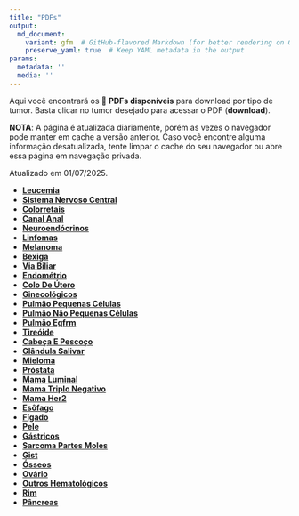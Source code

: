 ```yaml
---
title: "PDFs"
output: 
  md_document:
    variant: gfm  # GitHub-flavored Markdown (for better rendering on GitHub)
    preserve_yaml: true  # Keep YAML metadata in the output
params:
  metadata: ''
  media: ''
---
```


<script async src="https://scripts.simpleanalyticscdn.com/latest.js"></script>

Aqui você encontrará os 📝 **PDFs disponíveis** para download por tipo
de tumor. Basta clicar no tumor desejado para acessar o PDF
(**download**).

**NOTA**: A página é atualizada diariamente, porém as vezes o navegador
pode manter em cache a versão anterior. Caso você encontre alguma
informação desatualizada, tente limpar o cache do seu navegador ou abre
essa página em navegação privada.

Atualizado em 01/07/2025.

- [**Leucemia**](https://coeoralmeds-e768.restdb.io/media/68637240f63b8048001f57e8?download=true)
- [**Sistema Nervoso
  Central**](https://coeoralmeds-e768.restdb.io/media/68637242f63b8048001f57eb?download=true)
- [**Colorretais**](https://coeoralmeds-e768.restdb.io/media/68637245f63b8048001f57f0?download=true)
- [**Canal
  Anal**](https://coeoralmeds-e768.restdb.io/media/68637247f63b8048001f57f2?download=true)
- [**Neuroendócrinos**](https://coeoralmeds-e768.restdb.io/media/68637249f63b8048001f57f4?download=true)
- [**Linfomas**](https://coeoralmeds-e768.restdb.io/media/6863724af63b8048001f57f6?download=true)
- [**Melanoma**](https://coeoralmeds-e768.restdb.io/media/6863724cf63b8048001f57f8?download=true)
- [**Bexiga**](https://coeoralmeds-e768.restdb.io/media/6863724ef63b8048001f57f9?download=true)
- [**Via
  Biliar**](https://coeoralmeds-e768.restdb.io/media/6863724ff63b8048001f57fb?download=true)
- [**Endométrio**](https://coeoralmeds-e768.restdb.io/media/68637251f63b8048001f57fe?download=true)
- [**Colo De
  Útero**](https://coeoralmeds-e768.restdb.io/media/68637253f63b8048001f5800?download=true)
- [**Ginecológicos**](https://coeoralmeds-e768.restdb.io/media/68637254f63b8048001f5802?download=true)
- [**Pulmão Pequenas
  Células**](https://coeoralmeds-e768.restdb.io/media/68637256f63b8048001f5804?download=true)
- [**Pulmão Não Pequenas
  Células**](https://coeoralmeds-e768.restdb.io/media/68637258f63b8048001f580a?download=true)
- [**Pulmão
  Egfrm**](https://coeoralmeds-e768.restdb.io/media/6863725af63b8048001f580c?download=true)
- [**Tireóide**](https://coeoralmeds-e768.restdb.io/media/6863725df63b8048001f580f?download=true)
- [**Cabeça E
  Pescoço**](https://coeoralmeds-e768.restdb.io/media/6863725ff63b8048001f5811?download=true)
- [**Glândula
  Salivar**](https://coeoralmeds-e768.restdb.io/media/68637261f63b8048001f5814?download=true)
- [**Mieloma**](https://coeoralmeds-e768.restdb.io/media/68637262f63b8048001f5816?download=true)
- [**Próstata**](https://coeoralmeds-e768.restdb.io/media/68637264f63b8048001f5818?download=true)
- [**Mama
  Luminal**](https://coeoralmeds-e768.restdb.io/media/68637268f63b8048001f581c?download=true)
- [**Mama Triplo
  Negativo**](https://coeoralmeds-e768.restdb.io/media/6863726af63b8048001f581e?download=true)
- [**Mama
  Her2**](https://coeoralmeds-e768.restdb.io/media/6863726bf63b8048001f5820?download=true)
- [**Esôfago**](https://coeoralmeds-e768.restdb.io/media/6863726df63b8048001f5822?download=true)
- [**Fígado**](https://coeoralmeds-e768.restdb.io/media/6863726ff63b8048001f5824?download=true)
- [**Pele**](https://coeoralmeds-e768.restdb.io/media/68637271f63b8048001f5826?download=true)
- [**Gástricos**](https://coeoralmeds-e768.restdb.io/media/68637273f63b8048001f5828?download=true)
- [**Sarcoma Partes
  Moles**](https://coeoralmeds-e768.restdb.io/media/68637274f63b8048001f582a?download=true)
- [**Gist**](https://coeoralmeds-e768.restdb.io/media/68637276f63b8048001f582c?download=true)
- [**Ósseos**](https://coeoralmeds-e768.restdb.io/media/68637278f63b8048001f582e?download=true)
- [**Ovário**](https://coeoralmeds-e768.restdb.io/media/68637279f63b8048001f582f?download=true)
- [**Outros
  Hematológicos**](https://coeoralmeds-e768.restdb.io/media/6863727cf63b8048001f5832?download=true)
- [**Rim**](https://coeoralmeds-e768.restdb.io/media/6863727df63b8048001f5834?download=true)
- [**Pâncreas**](https://coeoralmeds-e768.restdb.io/media/6863727ff63b8048001f5836?download=true)
